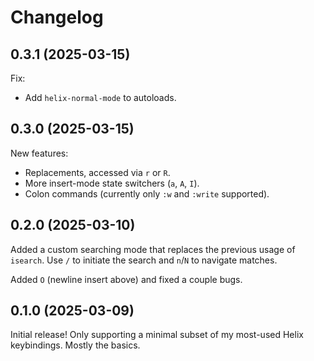 # Changelog

## 0.3.1 (2025-03-15)

Fix:

- Add `helix-normal-mode` to autoloads.

## 0.3.0 (2025-03-15)

New features:

- Replacements, accessed via `r` or `R`.
- More insert-mode state switchers (`a`, `A`, `I`).
- Colon commands (currently only `:w` and `:write` supported).

## 0.2.0 (2025-03-10)

Added a custom searching mode that replaces the previous usage of
`isearch`. Use `/` to initiate the search and `n`/`N` to navigate
matches.

Added `O` (newline insert above) and fixed a couple bugs.

## 0.1.0 (2025-03-09)

Initial release! Only supporting a minimal subset of my most-used
Helix keybindings. Mostly the basics.
